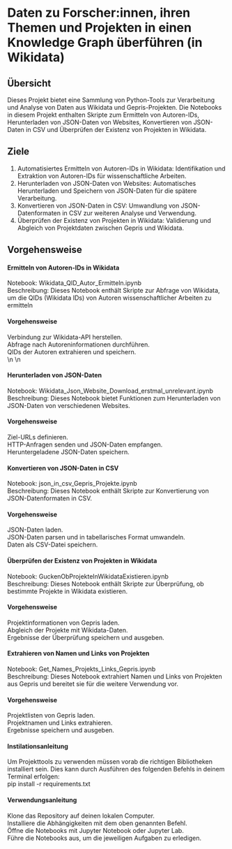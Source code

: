 # Daten zu Forscher:innen, ihren Themen und Projekten in einen Knowledge Graph überführen (in Wikidata)

## Übersicht
Dieses Projekt bietet eine Sammlung von Python-Tools zur Verarbeitung und Analyse von Daten aus Wikidata und Gepris-Projekten. Die Notebooks in diesem Projekt enthalten Skripte zum Ermitteln von Autoren-IDs, Herunterladen von JSON-Daten von Websites, Konvertieren von JSON-Daten in CSV und Überprüfen der Existenz von Projekten in Wikidata.

## Ziele
1. Automatisiertes Ermitteln von Autoren-IDs in Wikidata: Identifikation und Extraktion von Autoren-IDs für wissenschaftliche Arbeiten.  
2. Herunterladen von JSON-Daten von Websites: Automatisches Herunterladen und Speichern von JSON-Daten für die spätere Verarbeitung.  
3. Konvertieren von JSON-Daten in CSV: Umwandlung von JSON-Datenformaten in CSV zur weiteren Analyse und Verwendung.  
4. Überprüfen der Existenz von Projekten in Wikidata: Validierung und Abgleich von Projektdaten zwischen Gepris und Wikidata.

## Vorgehensweise
####  Ermitteln von Autoren-IDs in Wikidata
Notebook: Wikidata_QID_Autor_Ermitteln.ipynb    
Beschreibung: Dieses Notebook enthält Skripte zur Abfrage von Wikidata, um die QIDs (Wikidata IDs) von Autoren wissenschaftlicher Arbeiten zu ermitteln
#### Vorgehensweise
Verbindung zur Wikidata-API herstellen.  
Abfrage nach Autoreninformationen durchführen.  
QIDs der Autoren extrahieren und speichern.  
\n
\n
#### Herunterladen von JSON-Daten
Notebook: Wikidata_Json_Website_Download_erstmal_unrelevant.ipynb  
Beschreibung: Dieses Notebook bietet Funktionen zum Herunterladen von JSON-Daten von verschiedenen Websites.  
#### Vorgehensweise
Ziel-URLs definieren.  
HTTP-Anfragen senden und JSON-Daten empfangen.  
Heruntergeladene JSON-Daten speichern.  

#### Konvertieren von JSON-Daten in CSV
Notebook: json_in_csv_Gepris_Projekte.ipynb  
Beschreibung: Dieses Notebook enthält Skripte zur Konvertierung von JSON-Datenformaten in CSV.  
#### Vorgehensweise
JSON-Daten laden.  
JSON-Daten parsen und in tabellarisches Format umwandeln.  
Daten als CSV-Datei speichern.  

#### Überprüfen der Existenz von Projekten in Wikidata
Notebook: GuckenObProjekteInWikidataExistieren.ipynb  
Beschreibung: Dieses Notebook enthält Skripte zur Überprüfung, ob bestimmte Projekte in Wikidata existieren.  
#### Vorgehensweise
Projektinformationen von Gepris laden.  
Abgleich der Projekte mit Wikidata-Daten.  
Ergebnisse der Überprüfung speichern und ausgeben.  

#### Extrahieren von Namen und Links von Projekten
Notebook: Get_Names_Projekts_Links_Gepris.ipynb  
Beschreibung: Dieses Notebook extrahiert Namen und Links von Projekten aus Gepris und bereitet sie für die weitere Verwendung vor.  
#### Vorgehensweise
Projektlisten von Gepris laden.  
Projektnamen und Links extrahieren.  
Ergebnisse speichern und ausgeben.  


#### Instilationsanleitung
Um Projekttools zu verwenden müssen vorab die richtigen Bibliotheken installiert sein. Dies kann durch Ausführen des folgenden Befehls in deinem Terminal erfolgen:   
pip install -r requirements.txt  

#### Verwendungsanleitung
Klone das Repository auf deinen lokalen Computer.  
Installiere die Abhängigkeiten mit dem oben genannten Befehl.  
Öffne die Notebooks mit Jupyter Notebook oder Jupyter Lab.  
Führe die Notebooks aus, um die jeweiligen Aufgaben zu erledigen.  

